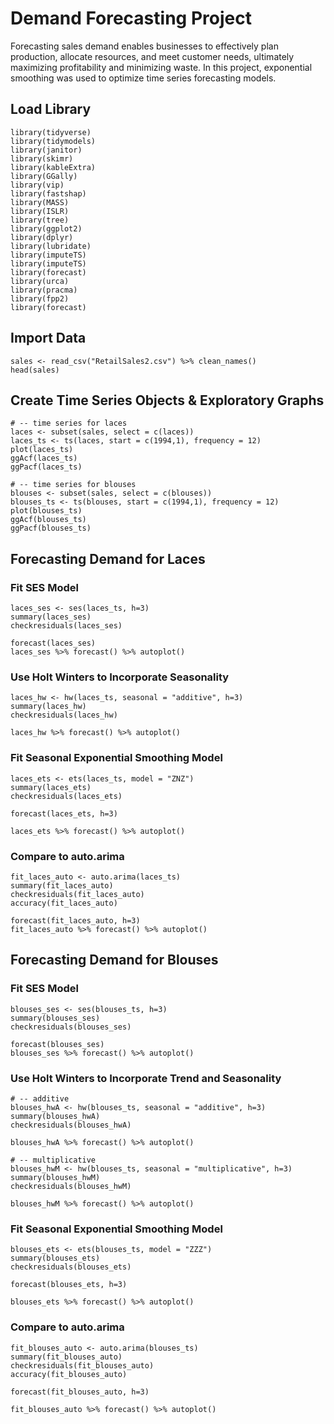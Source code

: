 # Demand Forecasting Project
Forecasting sales demand enables businesses to effectively plan production, allocate resources, and meet customer needs, ultimately maximizing profitability and minimizing waste. In this project, exponential smoothing was used to optimize time series forecasting models.
## Load Library
```
library(tidyverse)
library(tidymodels)
library(janitor)
library(skimr)
library(kableExtra)
library(GGally)
library(vip)        
library(fastshap)   
library(MASS)
library(ISLR)
library(tree)
library(ggplot2)
library(dplyr)
library(lubridate)
library(imputeTS)
library(imputeTS)
library(forecast)
library(urca)
library(pracma)
library(fpp2)
library(forecast)
```
## Import Data
```
sales <- read_csv("RetailSales2.csv") %>% clean_names()
head(sales)
```
## Create Time Series Objects & Exploratory Graphs
```
# -- time series for laces
laces <- subset(sales, select = c(laces))
laces_ts <- ts(laces, start = c(1994,1), frequency = 12)
plot(laces_ts)
ggAcf(laces_ts)
ggPacf(laces_ts)

# -- time series for blouses
blouses <- subset(sales, select = c(blouses))
blouses_ts <- ts(blouses, start = c(1994,1), frequency = 12)
plot(blouses_ts)
ggAcf(blouses_ts)
ggPacf(blouses_ts)
```
## Forecasting Demand for Laces
### Fit SES Model
```
laces_ses <- ses(laces_ts, h=3)
summary(laces_ses)
checkresiduals(laces_ses)

forecast(laces_ses)
laces_ses %>% forecast() %>% autoplot()
```
### Use Holt Winters to Incorporate Seasonality
```
laces_hw <- hw(laces_ts, seasonal = "additive", h=3)
summary(laces_hw)
checkresiduals(laces_hw)

laces_hw %>% forecast() %>% autoplot()
```
### Fit Seasonal Exponential Smoothing Model
```
laces_ets <- ets(laces_ts, model = "ZNZ")
summary(laces_ets)
checkresiduals(laces_ets)

forecast(laces_ets, h=3)

laces_ets %>% forecast() %>% autoplot()
```
### Compare to auto.arima
```
fit_laces_auto <- auto.arima(laces_ts)
summary(fit_laces_auto)
checkresiduals(fit_laces_auto)
accuracy(fit_laces_auto)

forecast(fit_laces_auto, h=3)
fit_laces_auto %>% forecast() %>% autoplot()
```
## Forecasting Demand for Blouses
### Fit SES Model
```
blouses_ses <- ses(blouses_ts, h=3)
summary(blouses_ses)
checkresiduals(blouses_ses)

forecast(blouses_ses)
blouses_ses %>% forecast() %>% autoplot()
```
### Use Holt Winters to Incorporate Trend and Seasonality
```
# -- additive
blouses_hwA <- hw(blouses_ts, seasonal = "additive", h=3)
summary(blouses_hwA)
checkresiduals(blouses_hwA)

blouses_hwA %>% forecast() %>% autoplot()

# -- multiplicative
blouses_hwM <- hw(blouses_ts, seasonal = "multiplicative", h=3)
summary(blouses_hwM)
checkresiduals(blouses_hwM)

blouses_hwM %>% forecast() %>% autoplot()
```
### Fit Seasonal Exponential Smoothing Model
```
blouses_ets <- ets(blouses_ts, model = "ZZZ")
summary(blouses_ets)
checkresiduals(blouses_ets)

forecast(blouses_ets, h=3)

blouses_ets %>% forecast() %>% autoplot()
```
### Compare to auto.arima
```
fit_blouses_auto <- auto.arima(blouses_ts)
summary(fit_blouses_auto)
checkresiduals(fit_blouses_auto)
accuracy(fit_blouses_auto)

forecast(fit_blouses_auto, h=3)

fit_blouses_auto %>% forecast() %>% autoplot()
```
